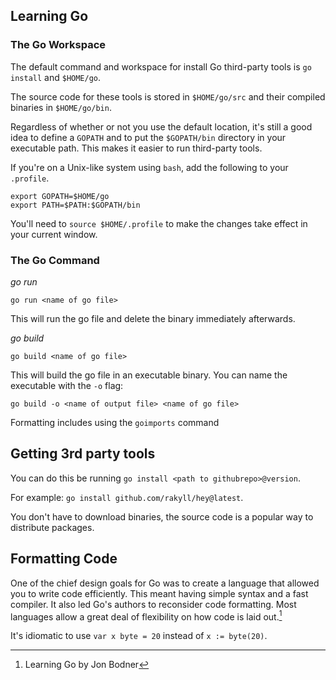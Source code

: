 ## Learning Go

### The Go Workspace
The default command and workspace for install Go third-party tools is `go install` and `$HOME/go`.

The source code for these tools is stored in `$HOME/go/src` and their compiled binaries in `$HOME/go/bin`.


Regardless of whether or not you use the default location, it's still a good idea to define a `GOPATH` and to put the `$GOPATH/bin` directory in your executable path. This makes it easier to run third-party tools.

If you're on a Unix-like system using `bash`, add the following to your `.profile`.

```
export GOPATH=$HOME/go
export PATH=$PATH:$GOPATH/bin
```

You'll need to `source $HOME/.profile` to make the changes take effect in your current window.

### The Go Command

*go run*

`go run <name of go file>`

This will run the go file and delete the binary immediately afterwards.

*go build*

`go build <name of go file>`

This will build the go file in an executable binary. You can name the executable with the `-o` flag:

`go build -o <name of output file> <name of go file>`

Formatting includes using the `goimports` command

## Getting 3rd party tools

You can do this be running `go install <path to githubrepo>@version`.

For example: `go install github.com/rakyll/hey@latest`.

You don't have to download binaries, the source code is a popular way to distribute packages.

## Formatting Code
One of the chief design goals for Go was to create a language that allowed you to write code efficiently. This meant having simple syntax and a fast compiler. It also led Go's authors to reconsider code formatting. Most languages allow a great deal of flexibility on how code is laid out.[^1]

It's idiomatic to use `var x byte = 20` instead of `x := byte(20)`.

[^1]: Learning Go by Jon Bodner
